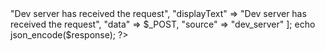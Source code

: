 <?php
header("Content-Type: application/json");
$_POST = json_decode(file_get_contents('php://input'), true);

$response = [
    "speech" => "Dev server has received the request",
    "displayText" => "Dev server has received the request",
    "data" => $_POST,
    "source" => "dev_server"
];

echo json_encode($response); ?>
